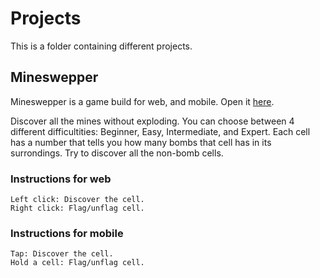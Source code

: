# Projects
This is a folder containing different projects.

## Mineswepper 
Mineswepper is a game build for web, and mobile. Open it [here](https://davidandbar.github.io/minesweeper/).

Discover all the mines without exploding. You can choose between 4 different difficultities: Beginner, Easy, Intermediate, and Expert.
Each cell has a number that tells you how many bombs that cell has in its surrondings. Try to discover all the non-bomb cells.

### Instructions for web
    Left click: Discover the cell. 
    Right click: Flag/unflag cell.
### Instructions for mobile
    Tap: Discover the cell. 
    Hold a cell: Flag/unflag cell.
